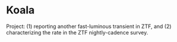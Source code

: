 # Koala
Project: (1) reporting another fast-luminous transient in ZTF, and (2) characterizing the rate in the ZTF nightly-cadence survey.
